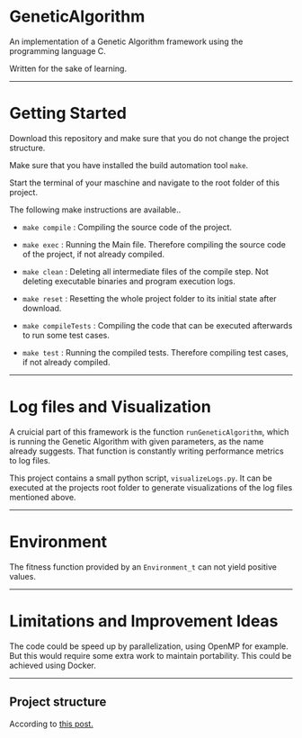 
# GeneticAlgorithm

An implementation of a Genetic Algorithm framework using the programming language C.

Written for the sake of learning.

---

# Getting Started

Download this repository and make sure that you do not change the project structure.

Make sure that you have installed the build automation tool `make`.

Start the terminal of your maschine and navigate to the root folder of this project.


The following make instructions are available..

- `make compile` : Compiling the source code of the project.
- `make exec` : Running the Main file. Therefore compiling the source code of the project, if not already compiled.

- `make clean` : Deleting all intermediate files of the compile step. Not deleting executable binaries and program execution logs.
- `make reset` : Resetting the whole project folder to its initial state after download.

- `make compileTests` : Compiling the code that can be executed afterwards to run some test cases.
- `make test` : Running the compiled tests. Therefore compiling test cases, if not already compiled.

---

# Log files and Visualization

A cruicial part of this framework is the function `runGeneticAlgorithm`, which is running the Genetic Algorithm with given parameters, as the name already suggests. That function is constantly writing performance metrics to log files.

This project contains a small python script, `visualizeLogs.py`. It can be executed at the projects root folder to generate visualizations of the log files mentioned above.

---

# Environment

The fitness function provided by an `Environment_t` can not yield positive values.

---

# Limitations and Improvement Ideas

The code could be speed up by parallelization, using OpenMP for example. But this would require some extra work to maintain portability. This could be achieved using Docker.

---

## Project structure
According to [this post.](https://hiltmon.com/blog/2013/07/03/a-simple-c-plus-plus-project-structure/)
